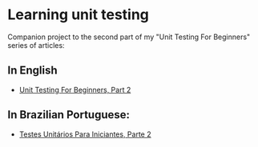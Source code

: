 # Learning unit testing

Companion project to the second part of my "Unit Testing For Beginners" series of articles:

## In English
 
- [Unit Testing For Beginners, Part 2](http://carlosschults.net/en/unit-testing-for-beginners-part2/)
  
## In Brazilian Portuguese:
 
- [Testes Unitários Para Iniciantes, Parte 2](http://carlosschults.net/pt/testes-unitarios-iniciantes-parte-2)
